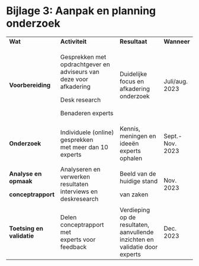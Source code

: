 # Bijlage 3: Aanpak en planning onderzoek

<table>
<colgroup>
<col style="width: 20%" />
<col style="width: 40%" />
<col style="width: 27%" />
<col style="width: 12%" />
</colgroup>
<tbody>
<tr class="odd">
<td><strong>Wat</strong></td>
<td><strong>Activiteit</strong></td>
<td><strong>Resultaat</strong></td>
<td><strong>Wanneer</strong></td>
</tr>
<tr class="even">
<td><strong>Voorbereiding</strong></td>
<td><p>Gesprekken met opdrachtgever en adviseurs van deze voor afkadering</p>
<p>Desk research</p>
<p>Benaderen experts</p></td>
<td>Duidelijke focus en afkadering onderzoek</td>
<td>Juli/aug. 2023</td>
</tr>
<tr class="odd">
<td><strong>Onderzoek</strong></td>
<td>Individuele (online) gesprekken<br />
met meer dan 10 experts</td>
<td>Kennis, meningen en ideeën experts ophalen</td>
<td>Sept.-Nov. 2023</td>
</tr>
<tr class="even">
<td><p><strong>Analyse en opmaak</strong></p>
<p><strong>conceptrapport</strong></p></td>
<td>Analyseren en verwerken resultaten interviews en deskresearch</td>
<td><p>Beeld van de huidige stand</p>
<p>van zaken</p></td>
<td>Nov. 2023</td>
</tr>
<tr class="odd">
<td><strong>Toetsing en validatie</strong></td>
<td>Delen conceptrapport met<br />
experts voor feedback</td>
<td>Verdieping op de resultaten, aanvullende inzichten en validatie door experts</td>
<td>Dec. 2023</td>
</tr>
</tbody>
</table>


